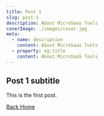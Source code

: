 ```yaml
---
title: Post 1
slug: post-1
description: About MicroSaas Tools
coverImage: ./images/cover.jpg
meta:
  - name: description
    content: About MicroSaas Tools
  - property: og:title
    content: About MicroSaaS Tools
---
```


## Post 1 subtitle

This is the first post.

[Back Home](./)
